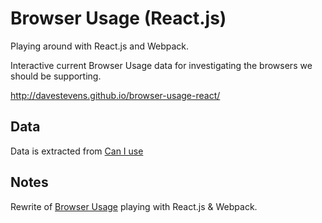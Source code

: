 # Browser Usage (React.js)

Playing around with React.js and Webpack.

Interactive current Browser Usage data for investigating the browsers we should be supporting.

http://davestevens.github.io/browser-usage-react/

## Data

Data is extracted from [Can I use](http://caniuse.com/usage-table)

## Notes

Rewrite of [Browser Usage](https://github.com/davestevens/browser-usage) playing with React.js & Webpack.
